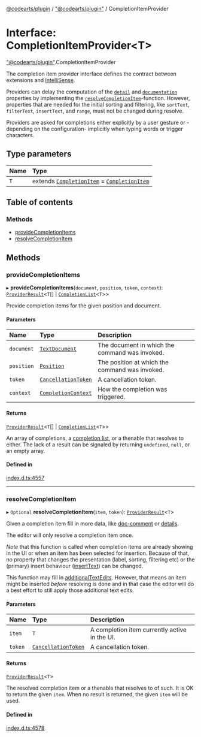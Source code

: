 [@codearts/plugin](../README.md) / ["@codearts/plugin"](../modules/_codearts_plugin_.md) / CompletionItemProvider

# Interface: CompletionItemProvider<T\>

["@codearts/plugin"](../modules/_codearts_plugin_.md).CompletionItemProvider

The completion item provider interface defines the contract between extensions and
[IntelliSense](https://code.visualstudio.com/docs/editor/intellisense).

Providers can delay the computation of the [`detail`](../classes/codearts_plugin_.CompletionItem.md#detail)
and [`documentation`](../classes/codearts_plugin_.CompletionItem.md#documentation) properties by implementing the
[`resolveCompletionItem`](codearts_plugin_.CompletionItemProvider.md#resolvecompletionitem)-function. However, properties that
are needed for the initial sorting and filtering, like `sortText`, `filterText`, `insertText`, and `range`, must
not be changed during resolve.

Providers are asked for completions either explicitly by a user gesture or -depending on the configuration-
implicitly when typing words or trigger characters.

## Type parameters

| Name | Type |
| :------ | :------ |
| `T` | extends [`CompletionItem`](../classes/codearts_plugin_.CompletionItem.md) = [`CompletionItem`](../classes/codearts_plugin_.CompletionItem.md) |

## Table of contents

### Methods

- [provideCompletionItems](codearts_plugin_.CompletionItemProvider.md#providecompletionitems)
- [resolveCompletionItem](codearts_plugin_.CompletionItemProvider.md#resolvecompletionitem)

## Methods

### provideCompletionItems

▸ **provideCompletionItems**(`document`, `position`, `token`, `context`): [`ProviderResult`](../modules/_codearts_plugin_.md#providerresult)<`T`[] \| [`CompletionList`](../classes/codearts_plugin_.CompletionList.md)<`T`\>\>

Provide completion items for the given position and document.

#### Parameters

| Name | Type | Description |
| :------ | :------ | :------ |
| `document` | [`TextDocument`](codearts_plugin_.TextDocument.md) | The document in which the command was invoked. |
| `position` | [`Position`](../classes/codearts_plugin_.Position.md) | The position at which the command was invoked. |
| `token` | [`CancellationToken`](codearts_plugin_.CancellationToken.md) | A cancellation token. |
| `context` | [`CompletionContext`](codearts_plugin_.CompletionContext.md) | How the completion was triggered. |

#### Returns

[`ProviderResult`](../modules/_codearts_plugin_.md#providerresult)<`T`[] \| [`CompletionList`](../classes/codearts_plugin_.CompletionList.md)<`T`\>\>

An array of completions, a [completion list](../classes/codearts_plugin_.CompletionList.md), or a thenable that resolves to either.
The lack of a result can be signaled by returning `undefined`, `null`, or an empty array.

#### Defined in

[index.d.ts:4557](https://github.com/shuyaqian/cloudide-plugin-api/blob/3fbdd11/index.d.ts#L4557)

___

### resolveCompletionItem

▸ `Optional` **resolveCompletionItem**(`item`, `token`): [`ProviderResult`](../modules/_codearts_plugin_.md#providerresult)<`T`\>

Given a completion item fill in more data, like [doc-comment](../classes/codearts_plugin_.CompletionItem.md#documentation)
or [details](../classes/codearts_plugin_.CompletionItem.md#detail).

The editor will only resolve a completion item once.

*Note* that this function is called when completion items are already showing in the UI or when an item has been
selected for insertion. Because of that, no property that changes the presentation (label, sorting, filtering etc)
or the (primary) insert behaviour ([insertText](../classes/codearts_plugin_.CompletionItem.md#inserttext)) can be changed.

This function may fill in [additionalTextEdits](../classes/codearts_plugin_.CompletionItem.md#additionaltextedits). However, that means an item might be
inserted *before* resolving is done and in that case the editor will do a best effort to still apply those additional
text edits.

#### Parameters

| Name | Type | Description |
| :------ | :------ | :------ |
| `item` | `T` | A completion item currently active in the UI. |
| `token` | [`CancellationToken`](codearts_plugin_.CancellationToken.md) | A cancellation token. |

#### Returns

[`ProviderResult`](../modules/_codearts_plugin_.md#providerresult)<`T`\>

The resolved completion item or a thenable that resolves to of such. It is OK to return the given
`item`. When no result is returned, the given `item` will be used.

#### Defined in

[index.d.ts:4578](https://github.com/shuyaqian/cloudide-plugin-api/blob/3fbdd11/index.d.ts#L4578)
